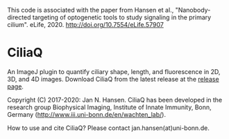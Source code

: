 This code is associated with the paper from Hansen et al., "Nanobody-directed targeting of optogenetic tools to study signaling in the primary cilium". eLife, 2020. http://doi.org/10.7554/eLife.57907

# CiliaQ
An ImageJ plugin to quantify ciliary shape, length, and fluorescence in 2D, 3D, and 4D images. Download CiliaQ from the latest release at the [release page](https://github.com/hansenjn/CiliaQ/releases).

Copyright (C) 2017-2020: Jan N. Hansen. CiliaQ has been developed in the research group Biophysical Imaging, Institute of Innate Immunity, Bonn, Germany (http://www.iii.uni-bonn.de/en/wachten_lab/).

How to use and cite CiliaQ? Please contact jan.hansen(at)uni-bonn.de.

